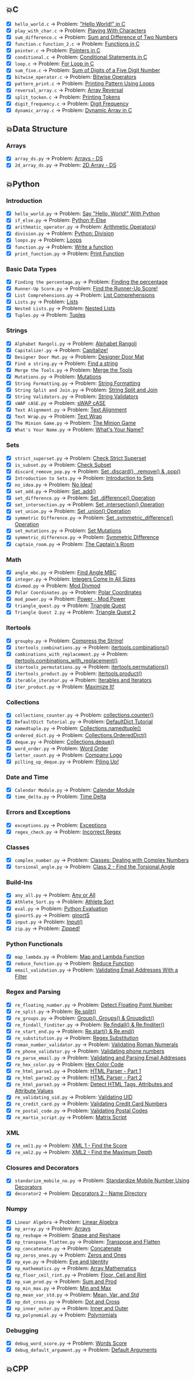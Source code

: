 ## :boom:C

-   [x] `hello_world.c` -> Problem: ["Hello World!" in C](https://www.hackerrank.com/challenges/hello-world-c/problem)
-   [x] `play_with_char.c` -> Problem: [Playing With Characters](https://www.hackerrank.com/challenges/playing-with-characters/problem)
-   [x] `sum_difference.c` -> Problem: [Sum and Difference of Two Numbers](https://www.hackerrank.com/challenges/sum-numbers-c/problem)
-   [x] `function.c` `function_2.c` -> Problem: [Functions in C](https://www.hackerrank.com/challenges/functions-in-c/problem)
-   [x] `pointer.c` -> Problem: [Pointers in C](https://www.hackerrank.com/challenges/pointer-in-c/problem)
-   [x] `conditional.c` -> Problem: [Conditional Statements in C](https://www.hackerrank.com/challenges/conditional-statements-in-c/problem)
-   [x] `loop.c` -> Problem: [For Loop in C](https://www.hackerrank.com/challenges/for-loop-in-c/problem)
-   [x] `sum_five.c` -> Problem: [Sum of Digits of a Five Digit Number](https://www.hackerrank.com/challenges/sum-of-digits-of-a-five-digit-number/problem)
-   [x] `bitwise_operator.c` -> Problem: [Bitwise Operators](https://www.hackerrank.com/challenges/bitwise-operators-in-c/problem)
-   [x] `pattern_print.c` -> Problem: [Printing Pattern Using Loops](https://www.hackerrank.com/challenges/printing-pattern-2/problem)
-   [x] `reversal_array.c` -> Problem: [Array Reversal](hhttps://www.hackerrank.com/challenges/reverse-array-c/problem)
-   [x] `split_tocken.c` -> Problem: [Printing Tokens](https://www.hackerrank.com/challenges/printing-tokens-/problem)
-   [x] `digit_frequency.c` -> Problem: [Digit Frequency](https://www.hackerrank.com/challenges/frequency-of-digits-1/problem)
-   [x] `dynamic_array.c` -> Problem: [Dynamic Array in C](https://www.hackerrank.com/challenges/dynamic-array-in-c/problem)

## :boom:Data Structure

### Arrays

-   [x] `array_ds.py` -> Problem: [Arrays - DS](https://www.hackerrank.com/challenges/arrays-ds/problem)
-   [x] `2d_array_ds.py` -> Problem: [2D Array - DS](https://www.hackerrank.com/challenges/2d-array/problem)

## :boom:Python

### Introduction

-   [x] `hello_world.py` -> Problem: [Say "Hello, World!" With Python](https://www.hackerrank.com/challenges/py-hello-world/problem)
-   [x] `if_else.py` -> Problem: [Python If-Else](https://www.hackerrank.com/challenges/py-if-else/problem)
-   [x] `arithmatic_operator.py` -> Problem: [Arithmetic Operators](https://www.hackerrank.com/challenges/python-arithmetic-operators/problem))
-   [x] `division.py` -> Problem: [Python: Division](https://www.hackerrank.com/challenges/python-division/problem)
-   [x] `loops.py` -> Problem: [Loops](https://www.hackerrank.com/challenges/python-loops/problem)
-   [x] `function.py` -> Problem: [Write a function](https://www.hackerrank.com/challenges/write-a-function/problem)
-   [x] `print_function.py` -> Problem: [Print Function](https://www.hackerrank.com/challenges/python-print/problem)

### Basic Data Types

-   [x] `Finding the percentage.py` -> Problem: [Finding the percentage](https://www.hackerrank.com/challenges/finding-the-percentage/problem)
-   [x] `Runner-Up Score.py` -> Problem: [Find the Runner-Up Score!](https://www.hackerrank.com/challenges/find-second-maximum-number-in-a-list/problem)
-   [x] `List Comprehensions.py` -> Problem: [List Comprehensions](https://www.hackerrank.com/challenges/list-comprehensions/problem)
-   [x] `Lists.py` -> Problem: [Lists](https://www.hackerrank.com/challenges/python-lists/problem)
-   [x] `Nested Lists.py` -> Problem: [Nested Lists](https://www.hackerrank.com/challenges/nested-list/problem)
-   [x] `Tuples.py` -> Problem: [Tuples](https://www.hackerrank.com/challenges/python-tuples/problem)

### Strings

-   [x] `Alphabet Rangoli.py` -> Problem: [Alphabet Rangoli](https://www.hackerrank.com/challenges/alphabet-rangoli/problem)
-   [x] `Capitalize!.py` -> Problem: [Capitalize!](https://www.hackerrank.com/challenges/capitalize/problem)
-   [x] `Designer Door Mat.py` -> Problem: [Designer Door Mat](https://www.hackerrank.com/challenges/designer-door-mat/problem)
-   [x] `Find a string.py` -> Problem: [Find a string](https://www.hackerrank.com/challenges/find-a-string/problem)
-   [x] `Merge the Tools.py` -> Problem: [Merge the Tools](https://www.hackerrank.com/challenges/merge-the-tools/problem)
-   [x] `Mutations.py` -> Problem: [Mutations](https://www.hackerrank.com/challenges/python-mutations/problem)
-   [x] `String Formatting.py` -> Problem: [String Formatting](https://www.hackerrank.com/challenges/python-string-formatting/problem)
-   [x] `String Split and Join.py` -> Problem: [String Split and Join](https://www.hackerrank.com/challenges/python-string-split-and-join/problem)
-   [x] `String Validators.py` -> Problem: [String Validators](https://www.hackerrank.com/challenges/string-validators/problem)
-   [x] `sWAP cASE.py` -> Problem: [sWAP cASE](https://www.hackerrank.com/challenges/itertools-product/problem)
-   [x] `Text Alignment.py` -> Problem: [Text Alignment](https://www.hackerrank.com/challenges/text-alignment/problem)
-   [x] `Text Wrap.py` -> Problem: [Text Wrap](https://www.hackerrank.com/challenges/text-wrap/problem)
-   [x] `The Minion Game.py` -> Problem: [The Minion Game](https://www.hackerrank.com/challenges/the-minion-game/problem)
-   [x] `What's Your Name.py` -> Problem: [What's Your Name?](https://www.hackerrank.com/challenges/whats-your-name/problem)

### Sets

-   [x] `strict_superset.py` -> Problem: [Check Strict Superset](https://www.hackerrank.com/challenges/py-check-strict-superset/problem)
-   [x] `is_subset.py` -> Problem: [Check Subset](https://www.hackerrank.com/challenges/py-check-subset/problem)
-   [x] `discard_remove_pop.py` -> Problem: [Set .discard(), .remove() & .pop()](https://www.hackerrank.com/challenges/py-set-discard-remove-pop/problem)
-   [x] `Introduction to Sets.py` -> Problem: [Introduction to Sets](https://www.hackerrank.com/challenges/py-introduction-to-sets/problem)
-   [x] `no_idea.py` -> Problem: [No Idea!](https://www.hackerrank.com/challenges/no-idea/problem)
-   [x] `set_add.py` -> Problem: [Set .add()](https://www.hackerrank.com/challenges/py-set-add/problem)
-   [x] `set_difference.py` -> Problem: [Set .difference() Operation](https://www.hackerrank.com/challenges/py-set-difference-operation/problem)
-   [x] `set_intersection.py` -> Problem: [Set .intersection() Operation](https://www.hackerrank.com/challenges/py-set-intersection-operation/problem)
-   [x] `set_union.py` -> Problem: [Set .union() Operation](https://www.hackerrank.com/challenges/py-set-union/problem)
-   [x] `symmetric Difference.py` -> Problem: [Set .symmetric_difference() Operation](https://www.hackerrank.com/challenges/py-set-symmetric-difference-operation/problem)
-   [x] `set_mutations.py` -> Problem: [Set Mutations](https://www.hackerrank.com/challenges/py-set-symmetric-difference-operation/problem)
-   [x] `symmetric_difference.py` -> Problem: [Symmetric Difference](https://www.hackerrank.com/challenges/symmetric-difference/problem)
-   [x] `captain_room.py` -> Problem: [The Captain's Room](https://www.hackerrank.com/challenges/py-the-captains-room/problem)

### Math

-   [x] `angle_mbc.py` -> Problem: [Find Angle MBC](https://www.hackerrank.com/challenges/find-angle/problem)
-   [x] `integer.py` -> Problem: [Integers Come In All Sizes](https://www.hackerrank.com/challenges/python-integers-come-in-all-sizes/problem)
-   [x] `divmod.py` -> Problem: [Mod Divmod](https://www.hackerrank.com/challenges/python-mod-divmod/problem)
-   [x] `Polar Coordinates.py` -> Problem: [Polar Coordinates](https://www.hackerrank.com/challenges/polar-coordinates/problem)
-   [x] `mod_power.py` -> Problem: [Power - Mod Power](https://www.hackerrank.com/challenges/python-power-mod-power/problem)
-   [x] `triangle_quest.py` -> Problem: [Triangle Quest](https://www.hackerrank.com/challenges/python-quest-1/problem)
-   [x] `Triangle Quest 2.py` -> Problem: [Triangle Quest 2](https://www.hackerrank.com/challenges/triangle-quest-2/problem)

### Itertools

-   [x] `groupby.py` -> Problem: [Compress the String!](https://www.hackerrank.com/challenges/compress-the-string/problem)
-   [x] `itertools_combinations.py` -> Problem: [itertools.combinations()](https://www.hackerrank.com/challenges/itertools-combinations/problem)
-   [x] `combinations_with_replacement.py` -> Problem: [itertools.combinations_with_replacement()](https://www.hackerrank.com/challenges/itertools-combinations-with-replacement/problem)
-   [x] `itertools_permutations.py` -> Problem: [itertools.permutations()](https://www.hackerrank.com/challenges/itertools-permutations/problem)
-   [x] `itertools_product.py` -> Problem: [itertools.product()](https://www.hackerrank.com/challenges/itertools-product/problem)
-   [x] `iterable_iterator.py` -> Problem: [Iterables and Iterators](https://www.hackerrank.com/challenges/iterables-and-iterators/problem)
-   [x] `iter_product.py` -> Problem: [Maximize It!](https://www.hackerrank.com/challenges/maximize-it/problem)

### Collections

-   [x] `collections_counter.py` -> Problem: [collections.counter()](https://www.hackerrank.com/challenges/collections-counter/problem)
-   [x] `DefaultDict Tutorial.py` -> Problem: [DefaultDict Tutorial](https://www.hackerrank.com/challenges/defaultdict-tutorial/problem)
-   [x] `namedtuple.py` -> Problem: [Collections.namedtuple()](https://www.hackerrank.com/challenges/py-collections-namedtuple/problem)
-   [x] `ordered_dict.py` -> Problem: [Collections.OrderedDict()](https://www.hackerrank.com/challenges/py-collections-ordereddict/problem)
-   [x] `deque.py` -> Problem: [Collections.deque()](https://www.hackerrank.com/challenges/py-collections-deque/problem)
-   [x] `word_order.py` -> Problem: [Word Order](https://www.hackerrank.com/challenges/word-order/problem)
-   [x] `letter_count.py` -> Problem: [Company Logo](https://www.hackerrank.com/challenges/most-commons/problem)
-   [x] `pilling_up_deque.py` -> Problem: [Piling Up!](https://www.hackerrank.com/challenges/piling-up/problem)

### Date and Time

-   [x] `Calendar Module.py` -> Problem: [Calendar Module](https://www.hackerrank.com/challenges/calendar-module/problem)
-   [x] `time_delta.py` -> Problem: [Time Delta](https://www.hackerrank.com/challenges/python-time-delta/problem)

### Errors and Exceptions

-   [x] `exceptions.py` -> Problem: [Exceptions](https://www.hackerrank.com/challenges/exceptions/problem)
-   [x] `regex_check.py` -> Problem: [Incorrect Regex](https://www.hackerrank.com/challenges/incorrect-regex/problem)

### Classes

-   [x] `complex_number.py` -> Problem: [Classes: Dealing with Complex Numbers](https://www.hackerrank.com/challenges/class-1-dealing-with-complex-numbers/problemsd)
-   [x] `torsional_angle.py` -> Problem: [Class 2 - Find the Torsional Angle](https://www.hackerrank.com/challenges/class-2-find-the-torsional-angle/problem)

### Build-Ins

-   [x] `any_all.py` -> Problem: [Any or All](https://www.hackerrank.com/challenges/any-or-all/problem)
-   [x] `Athlete_Sort.py` -> Problem: [Athlete Sort](https://www.hackerrank.com/challenges/python-sort-sort/problem)
-   [x] `eval.py` -> Problem: [Python Evaluation](https://www.hackerrank.com/challenges/python-eval/problem)
-   [x] `ginortS.py` -> Problem: [ginortS](https://www.hackerrank.com/challenges/ginorts/problem)
-   [x] `input.py` -> Problem: [Input()](https://www.hackerrank.com/challenges/input/problem)
-   [x] `zip.py` -> Problem: [Zipped!](https://www.hackerrank.com/challenges/zipped/problem)

### Python Functionals

-   [x] `map_lambda.py` -> Problem: [Map and Lambda Function](https://www.hackerrank.com/challenges/map-and-lambda-expression/problem)
-   [x] `reduce_function.py` -> Problem: [Reduce Function](https://www.hackerrank.com/challenges/reduce-function/problem)
-   [x] `email_validation.py` -> Problem: [Validating Email Addresses With a Filter](https://www.hackerrank.com/challenges/validate-list-of-email-address-with-filter/problem)

### Regex and Parsing

-   [x] `re_floating_number.py` -> Problem: [Detect Floating Point Number](https://www.hackerrank.com/challenges/introduction-to-regex/problem)
-   [x] `re_split.py` -> Problem: [Re.split()](https://www.hackerrank.com/challenges/re-split/problem)
-   [x] `re_groups.py` -> Problem: [Group(), Groups() & Groupdict()](https://www.hackerrank.com/challenges/re-group-groups/problem)
-   [x] `re_findall_finditer.py` -> Problem: [Re.findall() & Re.finditer()](https://www.hackerrank.com/challenges/re-findall-re-finditer/problem)
-   [x] `re_start_end.py` -> Problem: [Re.start() & Re.end()](https://www.hackerrank.com/challenges/re-start-re-end/problem)
-   [x] `re_substitution.py` -> Problem: [Regex Substitution](https://www.hackerrank.com/challenges/re-sub-regex-substitution/problem)
-   [x] `roman_number_validator.py` -> Problem: [Validating Roman Numerals](https://www.hackerrank.com/challenges/validate-a-roman-number/problem)
-   [x] `re_phone_validator.py` -> Problem: [Validating phone numbers](https://www.hackerrank.com/challenges/validating-the-phone-number/problem)
-   [x] `re_parse_email.py` -> Problem: [Validating and Parsing Email Addresses](https://www.hackerrank.com/challenges/validating-named-email-addresses/problem)
-   [x] `re_hex_color.py` -> Problem: [Hex Color Code](https://www.hackerrank.com/challenges/hex-color-code/problem)
-   [x] `re_html_parse1.py` -> Problem: [HTML Parser - Part 1](https://www.hackerrank.com/challenges/html-parser-part-1/problem)
-   [x] `re_html_parse2.py` -> Problem: [HTML Parser - Part 2](https://www.hackerrank.com/challenges/html-parser-part-2/problem)
-   [x] `re_html_parse3.py` -> Problem: [Detect HTML Tags, Attributes and Attribute Values](https://www.hackerrank.com/challenges/detect-html-tags-attributes-and-attribute-values/problem)
-   [x] `re_validating_uid.py` -> Problem: [Validating UID](https://www.hackerrank.com/challenges/validating-uid/problem)
-   [x] `re_credit_card.py` -> Problem: [Validating Credit Card Numbers](https://www.hackerrank.com/challenges/validating-credit-card-number/problem)
-   [x] `re_postal_code.py` -> Problem: [Validating Postal Codes](https://www.hackerrank.com/challenges/validating-postalcode/problem)
-   [x] `re_martix_script.py` -> Problem: [Matrix Script](https://www.hackerrank.com/challenges/matrix-script/problem)

### XML

-   [x] `re_xml1.py` -> Problem: [XML 1 - Find the Score](https://www.hackerrank.com/challenges/xml-1-find-the-score/problem)
-   [x] `re_xml2.py` -> Problem: [XML2 - Find the Maximum Depth](https://www.hackerrank.com/challenges/xml2-find-the-maximum-depth/problem)

### Closures and Decorators

-   [x] `standarize_mobile_no.py` -> Problem: [Standardize Mobile Number Using Decorators](https://www.hackerrank.com/challenges/standardize-mobile-number-using-decorators/problem)
-   [x] `decorator2` -> Problem: [Decorators 2 - Name Directory](https://www.hackerrank.com/challenges/decorators-2-name-directory/problem)

### Numpy

-   [x] `Linear Algebra` -> Problem: [Linear Algebra](https://www.hackerrank.com/challenges/np-linear-algebra/problem)
-   [x] `np_array.py` -> Problem: [Arrays](https://www.hackerrank.com/challenges/np-arrays/problem)
-   [x] `np_reshape` -> Problem: [Shape and Reshape](https://www.hackerrank.com/challenges/np-shape-reshape/problem)
-   [x] `np_transpose_flatten.py` -> Problem: [Transpose and Flatten](https://www.hackerrank.com/challenges/np-transpose-and-flatten/problem)
-   [x] `np_concatenate.py` -> Problem: [Concatenate](https://www.hackerrank.com/challenges/np-concatenate/problem)
-   [x] `np_zeros_ones.py` -> Problem: [Zeros and Ones](https://www.hackerrank.com/challenges/np-zeros-and-ones/problem)
-   [x] `np_eye.py` -> Problem: [Eye and Identity](https://www.hackerrank.com/challenges/np-eye-and-identity/problem)
-   [x] `np_mathematics.py` -> Problem: [Array Mathematics](https://www.hackerrank.com/challenges/np-array-mathematics/problem)
-   [x] `np_floor_ceil_rint.py` -> Problem: [Floor, Ceil and Rint](https://www.hackerrank.com/challenges/floor-ceil-and-rint/problem)
-   [x] `np_sum_prod.py` -> Problem: [Sum and Prod](https://www.hackerrank.com/challenges/np-sum-and-prod/problem)
-   [x] `np_min_max.py` -> Problem: [Min and Max](https://www.hackerrank.com/challenges/np-min-and-max/problem)
-   [x] `np_mean_var_std.py` -> Problem: [Mean, Var, and Std](https://www.hackerrank.com/challenges/np-mean-var-and-std/problem)
-   [x] `np_dot_cross.py` -> Problem: [Dot and Cross](https://www.hackerrank.com/challenges/np-dot-and-cross/problem)
-   [x] `np_inner_outer.py` -> Problem: [Inner and Outer](https://www.hackerrank.com/challenges/np-inner-and-outer/problem)
-   [x] `np_polynomial.py` -> Problem: [Polynomials](https://www.hackerrank.com/challenges/np-polynomials/problem)

### Debugging

-   [x] `debug_word_score.py` -> Problem: [Words Score](https://www.hackerrank.com/challenges/words-score/problem)
-   [x] `debug_default_argument.py` -> Problem: [Default Arguments](https://www.hackerrank.com/challenges/default-arguments/problem)

## :boom:CPP
